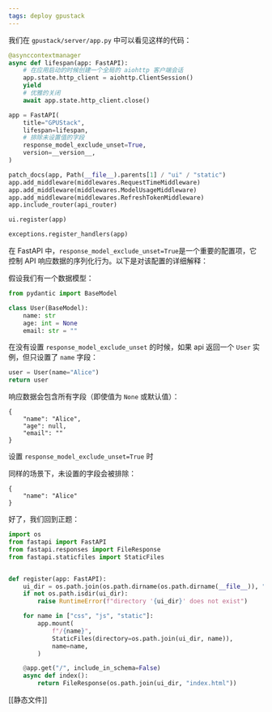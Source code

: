 ```yaml
---
tags: deploy gpustack
---
```


我们在 `gpustack/server/app.py` 中可以看见这样的代码：

```python
@asynccontextmanager
async def lifespan(app: FastAPI):
	# 在应用启动的时候创建一个全局的 aiohttp 客户端会话
	app.state.http_client = aiohttp.ClientSession()
	yield
	# 优雅的关闭
	await app.state.http_client.close()

app = FastAPI(
	title="GPUStack",
	lifespan=lifespan,
	# 排除未设置值的字段
	response_model_exclude_unset=True,
	version=__version__,
)

patch_docs(app, Path(__file__).parents[1] / "ui" / "static")
app.add_middleware(middlewares.RequestTimeMiddleware)
app.add_middleware(middlewares.ModelUsageMiddleware)
app.add_middleware(middlewares.RefreshTokenMiddleware)
app.include_router(api_router)

ui.register(app)

exceptions.register_handlers(app)
```

在 FastAPI 中，`response_model_exclude_unset=True`是一个重要的配置项，它控制 API 响应数据的序列化行为。以下是对该配置的详细解释：

假设我们有一个数据模型：

```python
from pydantic import BaseModel

class User(BaseModel):
    name: str
    age: int = None
    email: str = ""
```

在没有设置 `response_model_exclude_unset` 的时候，如果 api 返回一个 `User` 实例，但只设置了 `name` 字段：

```python
user = User(name="Alice")
return user
```

响应数据会包含所有字段（即使值为 `None` 或默认值）：

```
{ 
	"name": "Alice", 
	"age": null, 
	"email": "" 
}
```

设置 `response_model_exclude_unset=True` 时

同样的场景下，未设置的字段会被排除：

```
{ 
	"name": "Alice" 
}
```

好了，我们回到正题：

```python
import os
from fastapi import FastAPI
from fastapi.responses import FileResponse
from fastapi.staticfiles import StaticFiles


def register(app: FastAPI):
    ui_dir = os.path.join(os.path.dirname(os.path.dirname(__file__)), "ui")
    if not os.path.isdir(ui_dir):
        raise RuntimeError(f"directory '{ui_dir}' does not exist")

    for name in ["css", "js", "static"]:
        app.mount(
            f"/{name}",
            StaticFiles(directory=os.path.join(ui_dir, name)),
            name=name,
        )

    @app.get("/", include_in_schema=False)
    async def index():
        return FileResponse(os.path.join(ui_dir, "index.html"))
```

[[静态文件]]

